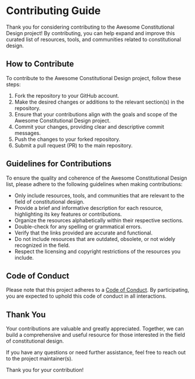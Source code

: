 # Contributing Guide

Thank you for considering contributing to the Awesome Constitutional Design project! By contributing, you can help expand and improve this curated list of resources, tools, and communities related to constitutional design.

## How to Contribute

To contribute to the Awesome Constitutional Design project, follow these steps:

1. Fork the repository to your GitHub account.
2. Make the desired changes or additions to the relevant section(s) in the repository.
3. Ensure that your contributions align with the goals and scope of the Awesome Constitutional Design project.
4. Commit your changes, providing clear and descriptive commit messages.
5. Push the changes to your forked repository.
6. Submit a pull request (PR) to the main repository.

## Guidelines for Contributions

To ensure the quality and coherence of the Awesome Constitutional Design list, please adhere to the following guidelines when making contributions:

- Only include resources, tools, and communities that are relevant to the field of constitutional design.
- Provide a brief and informative description for each resource, highlighting its key features or contributions.
- Organize the resources alphabetically within their respective sections.
- Double-check for any spelling or grammatical errors.
- Verify that the links provided are accurate and functional.
- Do not include resources that are outdated, obsolete, or not widely recognized in the field.
- Respect the licensing and copyright restrictions of the resources you include.

## Code of Conduct

Please note that this project adheres to a [Code of Conduct](CODE_OF_CONDUCT.md). By participating, you are expected to uphold this code of conduct in all interactions.

## Thank You

Your contributions are valuable and greatly appreciated. Together, we can build a comprehensive and useful resource for those interested in the field of constitutional design.

If you have any questions or need further assistance, feel free to reach out to the project maintainer(s).

Thank you for your contribution!

